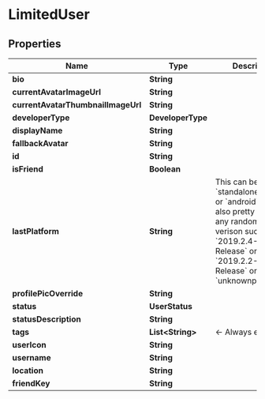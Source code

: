 

# LimitedUser


## Properties

Name | Type | Description | Notes
------------ | ------------- | ------------- | -------------
**bio** | **String** |  |  [optional]
**currentAvatarImageUrl** | **String** |  | 
**currentAvatarThumbnailImageUrl** | **String** |  | 
**developerType** | **DeveloperType** |  | 
**displayName** | **String** |  | 
**fallbackAvatar** | **String** |  | 
**id** | **String** |  | 
**isFriend** | **Boolean** |  | 
**lastPlatform** | **String** | This can be &#x60;standalonewindows&#x60; or &#x60;android&#x60;, but can also pretty much be any random Unity verison such as &#x60;2019.2.4-801-Release&#x60; or &#x60;2019.2.2-772-Release&#x60; or even &#x60;unknownplatform&#x60;. | 
**profilePicOverride** | **String** |  | 
**status** | **UserStatus** |  | 
**statusDescription** | **String** |  | 
**tags** | **List&lt;String&gt;** | &lt;- Always empty. | 
**userIcon** | **String** |  | 
**username** | **String** |  | 
**location** | **String** |  |  [optional]
**friendKey** | **String** |  |  [optional]



